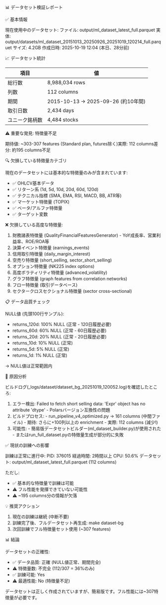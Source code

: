 📊 データセット検証レポート

  ✅ 基本情報

  現在使用中のデータセット:
  ファイル: output/ml_dataset_latest_full.parquet
  実体: output/datasets/ml_dataset_20151013_20250926_20251019_120214_full.parquet
  サイズ: 4.2GB
  作成日時: 2025-10-19 12:04 (本日、28分前)

  📈 データセット統計

  | 項目      | 値                               |
  |---------|---------------------------------|
  | 総行数     | 8,988,034 rows                  |
  | 列数      | 112 columns                     |
  | 期間      | 2015-10-13 → 2025-09-26 (約10年間) |
  | 取引日数    | 2,434 days                      |
  | ユニーク銘柄数 | 4,484 stocks                    |

  ⚠️ 重要な発見: 特徴量不足

  期待値: ~303-307 features (Standard plan, futures除く)実際: 112 columns差分: 約195 columns不足

  🔍 欠損している特徴量カテゴリ

  現在のデータセットには基本的な特徴量のみが含まれています:
  - ✅ OHLCV基本データ
  - ✅ リターン系 (1d, 5d, 10d, 20d, 60d, 120d)
  - ✅ テクニカル指標 (SMA, EMA, RSI, MACD, BB, ATR等)
  - ✅ マーケット特徴量 (TOPIX)
  - ✅ ベータ/アルファ特徴量
  - ✅ ターゲット変数

  ❌ 欠損している高度な特徴量:
  1. 財務諸表特徴量 (QualityFinancialFeaturesGenerator)
    - YoY成長率、営業利益率、ROE/ROA等
  2. 決算イベント特徴量 (earnings_events)
  3. 信用取引特徴量 (daily_margin_interest)
  4. 空売り特徴量 (short_selling, sector_short_selling)
  5. オプション特徴量 (NK225 index options)
  6. 高度ボラティリティ特徴量 (advanced_volatility)
  7. グラフ特徴量 (graph features from correlation networks)
  8. フロー特徴量 (取引データベース)
  9. セクタークロスセクショナル特徴量 (sector cross-sectional)

  📋 データ品質チェック

  NULL値 (先頭100行サンプル):
  - returns_120d: 100% NULL (正常 - 120日履歴必要)
  - returns_60d: 60% NULL (正常 - 60日履歴必要)
  - returns_20d: 20% NULL (正常 - 20日履歴必要)
  - returns_10d: 10% NULL (正常)
  - returns_5d: 5% NULL (正常)
  - returns_1d: 1% NULL (正常)

  → NULL値は正常範囲内

  🔧 原因分析

  ビルドログ(_logs/dataset/dataset_bg_20251019_120052.log)を確認したところ:

  1. エラー検出:
  Failed to fetch short selling data: 'Expr' object has no attribute 'dtype'
    - Polarsバージョン互換性の問題
  2. ビルドプロセス:
    - run_pipeline_v4_optimized.py → 161 columns (中間ファイル)
    - 期待: さらに+100列以上の enrichment
    - 実際: 112 columns (減少!)
  3. 可能性:
    - 簡易版データセットビルダー(ml_dataset_builder.py)が使用された
    - またはrun_full_dataset.pyの特徴量生成が部分的に失敗

  ✅ 現状の訓練への影響

  訓練は正常に進行中:
  PID: 376015
  経過時間: 2時間以上
  CPU: 50.6%
  データセット: output/ml_dataset_latest_full.parquet (112 columns)

  ただし:
  - ✅ 基本的な特徴量で訓練は可能
  - ⚠️ フル性能を発揮できていない可能性
  - ⚠️ ~195 columns分の情報が欠落

  💡 推奨アクション

  1. 現在の訓練は継続 (中断不要)
  2. 訓練完了後、フルデータセット再生成:
  make dataset-bg
  3. 次回訓練でフル特徴量セット使用 (~307 features)

  📊 結論

  データセットの正確性:
  - ✅ データ品質: 正確 (NULL値正常、期間完全)
  - ⚠️ 特徴量数: 不完全 (112/307 = 36%のみ)
  - ✅ 訓練可能: Yes
  - ⚠️ 最適性能: No (特徴量不足)

  データセットは正しく作成されていますが、簡易版です。フル性能には~307特徴量が必要です。
  